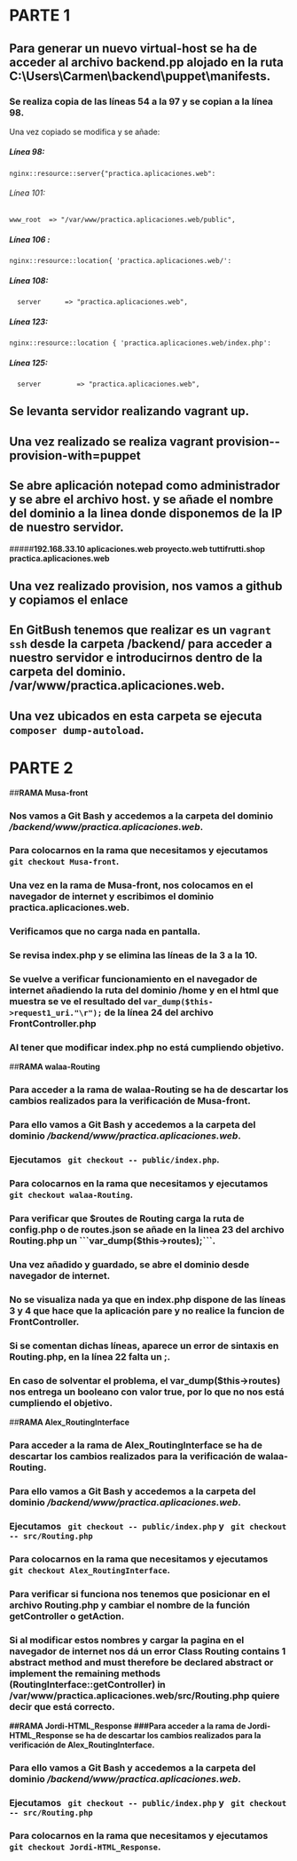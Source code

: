 # PARTE 1

## **Para generar un nuevo virtual-host se ha de acceder al archivo backend.pp alojado en la ruta C:\Users\Carmen\backend\puppet\manifests.**

### Se realiza copia de las líneas 54 a la 97 y se copian a la línea 98.
Una vez copiado se modifica y se añade:
##### Línea 98: 
```
nginx::resource::server{"practica.aplicaciones.web":
```
###### Línea 101:
```
www_root  => "/var/www/practica.aplicaciones.web/public",
```
##### Línea 106 :
```
nginx::resource::location{ 'practica.aplicaciones.web/':
```
##### Línea 108: 
```
  server      => "practica.aplicaciones.web",
```
##### Línea 123:
```
nginx::resource::location { 'practica.aplicaciones.web/index.php':
```
##### Línea 125:
```
  server         => "practica.aplicaciones.web",
```
## Se levanta servidor realizando **vagrant up**.
## Una vez realizado se realiza **vagrant provision--provision-with=puppet**
## Se abre aplicación notepad como administrador y se abre el archivo **host**. y se añade el nombre del dominio a la linea donde disponemos de la IP de nuestro servidor. 
#####**192.168.33.10 aplicaciones.web proyecto.web tuttifrutti.shop practica.aplicaciones.web**
## Una vez realizado provision, nos vamos a github y copiamos el enlace 
## En GitBush tenemos que realizar es un ```vagrant ssh``` desde la carpeta **/backend/** para acceder a nuestro servidor e introducirnos dentro de la carpeta del dominio. **/var/www/practica.aplicaciones.web**.
## Una vez ubicados en esta carpeta se ejecuta ``` composer dump-autoload```.


# PARTE 2

##**RAMA Musa-front**
### Nos vamos a Git Bash y accedemos a la carpeta del dominio */backend/www/practica.aplicaciones.web*.
### Para colocarnos en la rama que necesitamos y ejecutamos ``` git checkout Musa-front```.
### Una vez en la rama de Musa-front, nos colocamos en el navegador de internet y escribimos el dominio **practica.aplicaciones.web**.
### Verificamos que no carga nada en pantalla.
### Se revisa index.php y se elimina las líneas de la 3 a la 10.
### Se vuelve a verificar funcionamiento en el navegador de internet añadiendo la ruta del dominio /home y en el html que muestra se ve el resultado del ```var_dump($this->request1_uri."\r");``` de la línea 24 del archivo **FrontController.php**
### Al tener que modificar index.php **no está cumpliendo objetivo**.


##**RAMA walaa-Routing**
### Para acceder a la rama de walaa-Routing se ha de descartar los cambios realizados para la verificación de Musa-front.
### Para ello vamos a Git Bash y accedemos a la carpeta del dominio */backend/www/practica.aplicaciones.web*.
### Ejecutamos ``` git checkout -- public/index.php```.
### Para colocarnos en la rama que necesitamos y ejecutamos ``` git checkout walaa-Routing```.
### Para verificar que $routes de Routing carga la ruta de config.php o de routes.json se añade en la linea 23 del archivo Routing.php un ```var_dump($this->routes);```.
### Una vez añadido y guardado,  se abre el dominio desde navegador de internet. 
### No se visualiza nada ya que en index.php dispone de las líneas 3 y 4 que hace que la aplicación pare y no realice la funcion de FrontController. 
### Si se comentan dichas líneas, aparece un error de sintaxis en Routing.php, en la línea 22 falta un **;**.
### En caso de solventar el problema, el var_dump($this->routes) nos entrega un booleano con valor true, por lo que **no nos está cumpliendo el objetivo**.


##**RAMA Alex_RoutingInterface**
### Para acceder a la rama de Alex_RoutingInterface se ha de descartar los cambios realizados para la verificación de walaa-Routing.
### Para ello vamos a Git Bash y accedemos a la carpeta del dominio */backend/www/practica.aplicaciones.web*.
### Ejecutamos ``` git checkout -- public/index.php``` y ``` git checkout -- src/Routing.php```
### Para colocarnos en la rama que necesitamos y ejecutamos ``` git checkout Alex_RoutingInterface```.
### Para verificar si funciona nos tenemos que posicionar en el archivo Routing.php y cambiar el nombre de la función **getController** o **getAction**.
### Si al modificar estos nombres y cargar la pagina en el navegador de internet nos dá un error **Class Routing contains 1 abstract method and must therefore be declared abstract or implement the remaining methods (RoutingInterface::getController) in <b>/var/www/practica.aplicaciones.web/src/Routing.php** quiere decir que está correcto.


##**RAMA Jordi-HTML_Response**
###Para acceder a la rama de Jordi-HTML_Response se ha de descartar los cambios realizados para la verificación de Alex_RoutingInterface.
### Para ello vamos a Git Bash y accedemos a la carpeta del dominio */backend/www/practica.aplicaciones.web*.
### Ejecutamos ``` git checkout -- public/index.php``` y ``` git checkout -- src/Routing.php```
### Para colocarnos en la rama que necesitamos y ejecutamos ``` git checkout Jordi-HTML_Response```.
